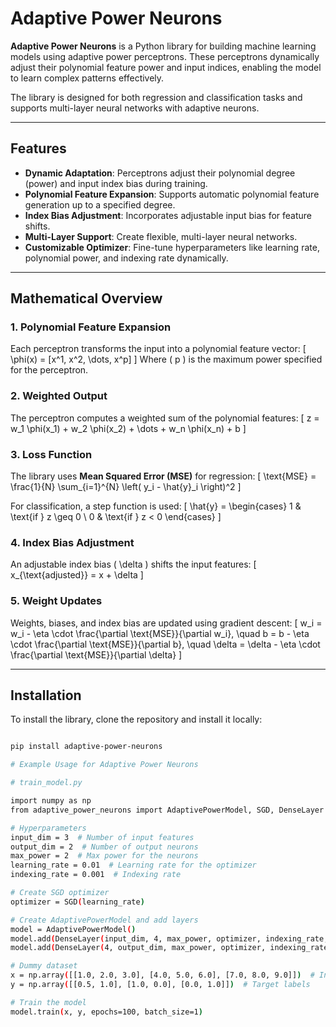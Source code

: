 # **Adaptive Power Neurons**

**Adaptive Power Neurons** is a Python library for building machine learning models using adaptive power perceptrons. These perceptrons dynamically adjust their polynomial feature power and input indices, enabling the model to learn complex patterns effectively. 

The library is designed for both regression and classification tasks and supports multi-layer neural networks with adaptive neurons.

---

## **Features**

- **Dynamic Adaptation**: Perceptrons adjust their polynomial degree (power) and input index bias during training.
- **Polynomial Feature Expansion**: Supports automatic polynomial feature generation up to a specified degree.
- **Index Bias Adjustment**: Incorporates adjustable input bias for feature shifts.
- **Multi-Layer Support**: Create flexible, multi-layer neural networks.
- **Customizable Optimizer**: Fine-tune hyperparameters like learning rate, polynomial power, and indexing rate dynamically.

---

## **Mathematical Overview**

### 1. **Polynomial Feature Expansion**
Each perceptron transforms the input into a polynomial feature vector:
\[
\phi(x) = [x^1, x^2, \dots, x^p]
\]
Where \( p \) is the maximum power specified for the perceptron.

### 2. **Weighted Output**
The perceptron computes a weighted sum of the polynomial features:
\[
z = w_1 \phi(x_1) + w_2 \phi(x_2) + \dots + w_n \phi(x_n) + b
\]

### 3. **Loss Function**
The library uses **Mean Squared Error (MSE)** for regression:
\[
\text{MSE} = \frac{1}{N} \sum_{i=1}^{N} \left( y_i - \hat{y}_i \right)^2
\]

For classification, a step function is used:
\[
\hat{y} = 
\begin{cases} 
1 & \text{if } z \geq 0 \\
0 & \text{if } z < 0
\end{cases}
\]

### 4. **Index Bias Adjustment**
An adjustable index bias \( \delta \) shifts the input features:
\[
x_{\text{adjusted}} = x + \delta
\]

### 5. **Weight Updates**
Weights, biases, and index bias are updated using gradient descent:
\[
w_i = w_i - \eta \cdot \frac{\partial \text{MSE}}{\partial w_i}, \quad 
b = b - \eta \cdot \frac{\partial \text{MSE}}{\partial b}, \quad
\delta = \delta - \eta \cdot \frac{\partial \text{MSE}}{\partial \delta}
\]

---

## **Installation**

To install the library, clone the repository and install it locally:
```bash

pip install adaptive-power-neurons

# Example Usage for Adaptive Power Neurons

# train_model.py

import numpy as np
from adaptive_power_neurons import AdaptivePowerModel, SGD, DenseLayer

# Hyperparameters
input_dim = 3  # Number of input features
output_dim = 2  # Number of output neurons
max_power = 2  # Max power for the neurons
learning_rate = 0.01  # Learning rate for the optimizer
indexing_rate = 0.001  # Indexing rate

# Create SGD optimizer
optimizer = SGD(learning_rate)

# Create AdaptivePowerModel and add layers
model = AdaptivePowerModel()
model.add(DenseLayer(input_dim, 4, max_power, optimizer, indexing_rate, activation="relu"))
model.add(DenseLayer(4, output_dim, max_power, optimizer, indexing_rate, activation="sigmoid"))

# Dummy dataset
x = np.array([[1.0, 2.0, 3.0], [4.0, 5.0, 6.0], [7.0, 8.0, 9.0]])  # Input features
y = np.array([[0.5, 1.0], [1.0, 0.0], [0.0, 1.0]])  # Target labels

# Train the model
model.train(x, y, epochs=100, batch_size=1)



